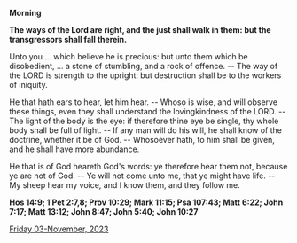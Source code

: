 **Morning**

**The ways of the Lord are right, and the just shall walk in them: but the transgressors shall fall therein.**
 
Unto you ... which believe he is precious: but unto them which be disobedient, ... a stone of stumbling, and a rock of offence. -- The way of the LORD is strength to the upright: but destruction shall be to the workers of iniquity.
 
He that hath ears to hear, let him hear. -- Whoso is wise, and will observe these things, even they shall understand the lovingkindness of the LORD. -- The light of the body is the eye: if therefore thine eye be single, thy whole body shall be full of light. -- If any man will do his will, he shall know of the doctrine, whether it be of God. -- Whosoever hath, to him shall be given, and he shall have more abundance.
 
He that is of God heareth God's words: ye therefore hear them not, because ye are not of God. -- Ye will not come unto me, that ye might have life. -- My sheep hear my voice, and I know them, and they follow me.  

**Hos 14:9; 1 Pet 2:7,8; Prov 10:29; Mark 11:15; Psa 107:43; Matt 6:22; John 7:17; Matt 13:12; John 8:47; John 5:40; John 10:27**

[Friday 03-November, 2023](https://t.me/daily_light)
